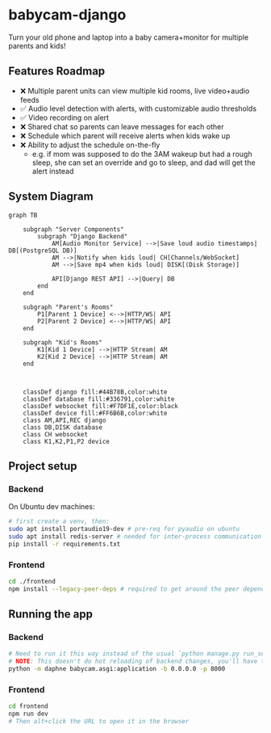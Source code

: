 # babycam-django

Turn your old phone and laptop into a baby camera+monitor for multiple parents and kids!

## Features Roadmap

* ❌ Multiple parent units can view multiple kid rooms, live video+audio feeds
* ✅ Audio level detection with alerts, with customizable audio thresholds
* ✅ Video recording on alert
* ❌ Shared chat so parents can leave messages for each other
* ❌ Schedule which parent will receive alerts when kids wake up
* ❌ Ability to adjust the schedule on-the-fly
  * e.g. if mom was supposed to do the 3AM wakeup but had a rough sleep, she can set an override and go to sleep, and dad will get the alert instead

## System Diagram

```mermaid
graph TB

    subgraph "Server Components"
        subgraph "Django Backend"
            AM[Audio Monitor Service] -->|Save loud audio timestamps| DB[(PostgreSQL DB)]
            AM -->|Notify when kids loud| CH[Channels/WebSocket]
            AM -->|Save mp4 when kids loud| DISK[(Disk Storage)]
            
            API[Django REST API] -->|Query| DB
        end
    end

    subgraph "Parent's Rooms"
        P1[Parent 1 Device] <-->|HTTP/WS| API
        P2[Parent 2 Device] <-->|HTTP/WS| API
    end

    subgraph "Kid's Rooms"
        K1[Kid 1 Device] -->|HTTP Stream| AM
        K2[Kid 2 Device] -->|HTTP Stream| AM
    end

    

    classDef django fill:#44B78B,color:white
    classDef database fill:#336791,color:white
    classDef websocket fill:#F7DF1E,color:black
    classDef device fill:#FF6B6B,color:white
    class AM,API,REC django
    class DB,DISK database
    class CH websocket
    class K1,K2,P1,P2 device
```

## Project setup

### Backend
On Ubuntu dev machines:

```zsh
# first create a venv, then:
sudo apt install portaudio19-dev # pre-req for pyaudio on ubuntu
sudo apt install redis-server # needed for inter-process communication between test_monitor.py and the main django server.
pip install -r requirements.txt
```

### Frontend
```zsh
cd ./frontend
npm install --legacy-peer-deps # required to get around the peer dependency on React 16 by @gumlet/react-hls-player
```

## Running the app

### Backend

```zsh
# Need to run it this way instead of the usual `python manage.py run_server` in order for websockets to work
# NOTE: This doesn't do hot reloading of backend changes, you'll have to ctrl+C and re-run it
python -m daphne babycam.asgi:application -b 0.0.0.0 -p 8000
```

### Frontend
```zsh
cd frontend
npm run dev
# Then alt+click the URL to open it in the browser
```
